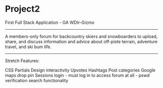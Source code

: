 # Project2
First Full Stack Application - GA WDIr-Gizmo  


*********


A members-only forum for backcountry skiers and snowboarders to upload, share, and discuss information and advice about off-piste terrain, adventure travel, and ski bum life.


*********



Stretch Features:

CSS Partials
Design interactivity
Upvotes
Hashtags
Post categories
Google maps drop pin
Sessions login - must log in to access forum at all - pswd verification
search functionality 
